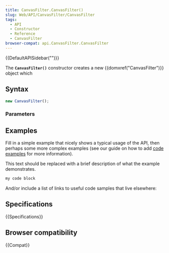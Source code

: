 ```yaml
---
title: CanvasFilter.CanvasFilter()
slug: Web/API/CanvasFilter/CanvasFilter
tags:
  - API
  - Constructor
  - Reference
  - CanvasFilter
browser-compat: api.CanvasFilter.CanvasFilter
---
```

{{DefaultAPISidebar("")}}

The **`CanvasFilter()`** constructor creates a new {{domxref("CanvasFilter")}} object which 

## Syntax

```js
new CanvasFilter();
```

### Parameters



## Examples

Fill in a simple example that nicely shows a typical usage of the API, then perhaps some more complex examples (see our guide on how to add [code examples](/en-US/docs/MDN/Contribute/Structures/Code_examples) for more information).

This text should be replaced with a brief description of what the example demonstrates.

```js
my code block
```

And/or include a list of links to useful code samples that live elsewhere:

## Specifications

{{Specifications}}

## Browser compatibility

{{Compat}}

